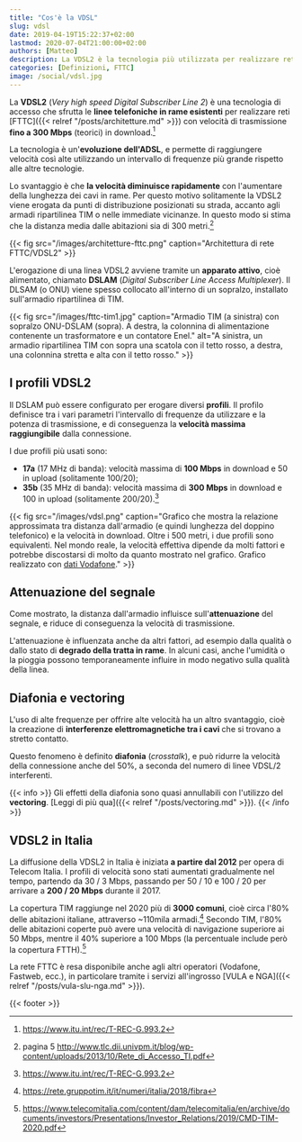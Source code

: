 ```yaml
---
title: "Cos'è la VDSL"
slug: vdsl
date: 2019-04-19T15:22:37+02:00
lastmod: 2020-07-04T21:00:00+02:00
authors: [Matteo]
description: La VDSL2 è la tecnologia più utilizzata per realizzare reti Fiber To The Cabinet ad alta velocità, sfruttando la rete in rame esistente.
categories: [Definizioni, FTTC]
image: /social/vdsl.jpg
---
```


La **VDSL2** (*Very high speed Digital Subscriber Line 2*) è una tecnologia di accesso che sfrutta le **linee telefoniche in rame esistenti** per realizzare reti [FTTC]({{< relref "/posts/architetture.md" >}}) con velocità di trasmissione **fino a 300 Mbps** (teorici) in download.[^itu]

La tecnologia è un'**evoluzione dell'ADSL**, e permette di raggiungere velocità così alte utilizzando un intervallo di frequenze più grande rispetto alle altre tecnologie.

Lo svantaggio è che **la velocità diminuisce rapidamente** con l'aumentare della lunghezza dei cavi in rame. Per questo motivo solitamente la VDSL2 viene erogata da punti di distribuzione posizionati su strada, accanto agli armadi ripartilinea TIM o nelle immediate vicinanze. In questo modo si stima che la distanza media dalle abitazioni sia di 300 metri.[^telecom]

{{< fig src="/images/architetture-fttc.png" caption="Architettura di rete FTTC/VDSL2" >}}

L'erogazione di una linea VDSL2 avviene tramite un **apparato attivo**, cioè alimentato, chiamato **DSLAM** (*Digital Subscriber Line Access Multiplexer*). Il DLSAM (o ONU) viene spesso collocato all'interno di un sopralzo, installato sull'armadio ripartilinea di TIM.

{{< fig src="/images/fttc-tim1.jpg" caption="Armadio TIM (a sinistra) con sopralzo ONU-DSLAM (sopra). A destra, la colonnina di alimentazione contenente un trasformatore e un contatore Enel." alt="A sinistra, un armadio ripartilinea TIM con sopra una scatola con il tetto rosso, a destra, una colonnina stretta e alta con il tetto rosso." >}}

## I profili VDSL2

Il DSLAM può essere configurato per erogare diversi **profili**. Il profilo definisce tra i vari parametri l'intervallo di frequenze da utilizzare e la potenza di trasmissione, e di conseguenza la **velocità massima raggiungibile** dalla connessione.

I due profili più usati sono:

- **17a** (17 MHz di banda): velocità massima di **100 Mbps** in download e 50 in upload (solitamente 100/20);
- **35b** (35 MHz di banda): velocità massima di **300 Mbps** in download e 100 in upload (solitamente 200/20).[^itu]

{{< fig src="/images/vdsl.png" caption="Grafico che mostra la relazione approssimata tra distanza dall'armadio (e quindi lunghezza del doppino telefonico) e la velocità in download. Oltre i 500 metri, i due profili sono equivalenti. Nel mondo reale, la velocità effettiva dipende da molti fattori e potrebbe discostarsi di molto da quanto mostrato nel grafico. Grafico realizzato con [dati Vodafone](https://www.vodafone.it/portal/Privati/Tariffe-e-Prodotti/Fibra--ADSL-e-telefono/fibra-ottica-vodafone)." >}}

## Attenuazione del segnale

Come mostrato, la distanza dall'armadio influisce sull'**attenuazione** del segnale, e riduce di conseguenza la velocità di trasmissione.

L'attenuazione è influenzata anche da altri fattori, ad esempio dalla qualità o dallo stato di **degrado della tratta in rame**. In alcuni casi, anche l'umidità o la pioggia possono temporaneamente influire in modo negativo sulla qualità della linea.

## Diafonia e vectoring

L'uso di alte frequenze per offrire alte velocità ha un altro svantaggio, cioè la creazione di **interferenze elettromagnetiche tra i cavi** che si trovano a stretto contatto.

Questo fenomeno è definito **diafonia** (*crosstalk*), e può ridurre la velocità della connessione anche del 50%, a seconda del numero di linee VDSL/2 interferenti.

{{< info >}}
Gli effetti della diafonia sono quasi annullabili con l'utilizzo del **vectoring**. [Leggi di più qua]({{< relref "/posts/vectoring.md" >}}).
{{< /info >}}

## VDSL2 in Italia

La diffusione della VDSL2 in Italia è iniziata **a partire dal 2012** per opera di Telecom Italia. I profili di velocità sono stati aumentati gradualmente nel tempo, partendo da 30 / 3 Mbps, passando per 50 / 10 e 100 / 20 per arrivare a **200 / 20 Mbps** durante il 2017.

La copertura TIM raggiunge nel 2020 più di **3000 comuni**, cioè circa l'80% delle abitazioni italiane, attraverso ~110mila armadi.[^rete1] Secondo TIM, l'80% delle abitazioni coperte può avere una velocità di navigazione superiore ai 50 Mbps, mentre il 40% superiore a 100 Mbps (la percentuale include però la copertura FTTH).[^rete2]

La rete FTTC è resa disponibile anche agli altri operatori (Vodafone, Fastweb, ecc.), in particolare tramite i servizi all'ingrosso [VULA e NGA]({{< relref "/posts/vula-slu-nga.md" >}}).

{{< footer >}}

[^itu]: https://www.itu.int/rec/T-REC-G.993.2
[^telecom]: pagina 5 http://www.tlc.dii.univpm.it/blog/wp-content/uploads/2013/10/Rete_di_Accesso_TI.pdf
[^rete1]: https://rete.gruppotim.it/it/numeri/italia/2018/fibra
[^rete2]: https://www.telecomitalia.com/content/dam/telecomitalia/en/archive/documents/investors/Presentations/Investor_Relations/2019/CMD-TIM-2020.pdf
